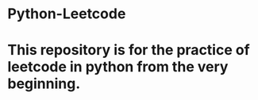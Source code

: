 # Python-Leetcode

# This repository is for the practice of leetcode in python from the very beginning.